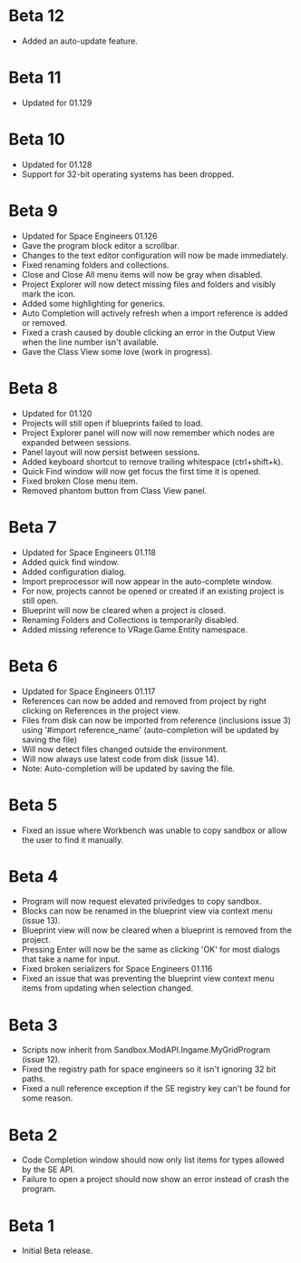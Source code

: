 Beta 12
================================
 * Added an auto-update feature.

Beta 11
================================
 * Updated for 01.129

Beta 10
================================
 * Updated for 01.128
 * Support for 32-bit operating systems has been dropped.

Beta 9
================================
 * Updated for Space Engineers 01.126
 * Gave the program block editor a scrollbar.
 * Changes to the text editor configuration will now be made immediately.
 * Fixed renaming folders and collections.
 * Close and Close All menu items will now be gray when disabled.
 * Project Explorer will now detect missing files and folders and visibly mark the icon.
 * Added some highlighting for generics.
 * Auto Completion will actively refresh when a import reference is added or removed.
 * Fixed a crash caused by double clicking an error in the Output View when the line number isn't available.
 * Gave the Class View some love (work in progress).

Beta 8
================================
 * Updated for 01.120
 * Projects will still open if blueprints failed to load.
 * Project Explorer panel will now will now remember which nodes are expanded between sessions.
 * Panel layout will now persist between sessions.
 * Added keyboard shortcut to remove trailing whitespace (ctrl+shift+k).
 * Quick Find window will now get focus the first time it is opened.
 * Fixed broken Close menu item.
 * Removed phantom button from Class View panel.

Beta 7
================================
 * Updated for Space Engineers 01.118
 * Added quick find window.
 * Added configuration dialog.
 * Import preprocessor will now appear in the auto-complete window.
 * For now, projects cannot be opened or created if an existing project is still open.
 * Blueprint will now be cleared when a project is closed.
 * Renaming Folders and Collections is temporarily disabled.
 * Added missing reference to VRage.Game.Entity namespace.

Beta 6
================================
 * Updated for Space Engineers 01.117
 * References can now be added and removed from project by right clicking on References in the project view.
 * Files from disk can now be imported from reference (inclusions issue 3) using '#import reference_name' (auto-completion will be updated by saving the file)
 * Will now detect files changed outside the environment.
 * Will now always use latest code from disk (issue 14).
 * Note: Auto-completion will be updated by saving the file.

Beta 5
================================
 * Fixed an issue where Workbench was unable to copy sandbox or allow the user to find it manually.

Beta 4
================================
 * Program will now request elevated priviledges to copy sandbox.
 * Blocks can now be renamed in the blueprint view via context menu (issue 13).
 * Blueprint view will now be cleared when a blueprint is removed from the project.
 * Pressing Enter will now be the same as clicking 'OK' for most dialogs that take a name for input.
 * Fixed broken serializers for Space Engineers 01.116
 * Fixed an issue that was preventing the blueprint view context menu items from updating when selection changed.

Beta 3
=================================
 * Scripts now inherit from Sandbox.ModAPI.Ingame.MyGridProgram (issue 12).
 * Fixed the registry path for space engineers so it isn't ignoring 32 bit paths.
 * Fixed a null reference exception if the SE registry key can't be found for some reason.

Beta 2
=================================
 * Code Completion window should now only list items for types allowed by the SE API.
 * Failure to open a project should now show an error instead of crash the program.

Beta 1
=================================
 * Initial Beta release.
